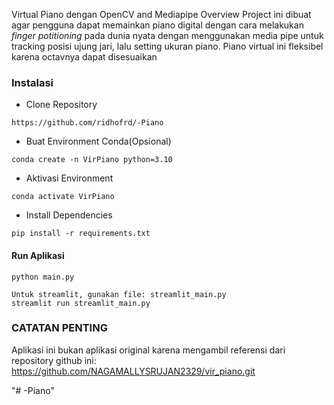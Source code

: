 Virtual Piano dengan OpenCV and Mediapipe
Overview
    Project ini dibuat agar pengguna dapat memainkan piano digital dengan cara melakukan _finger potitioning_ pada dunia nyata dengan menggunakan media pipe untuk tracking posisi ujung jari, lalu setting ukuran piano. Piano virtual ini fleksibel karena octavnya dapat disesuaikan

### Instalasi

- Clone Repository
```
https://github.com/ridhofrd/-Piano
```
- Buat Environment Conda(Opsional)
```
conda create -n VirPiano python=3.10
```
- Aktivasi Environment
```
conda activate VirPiano
```

- Install Dependencies
```
pip install -r requirements.txt
```

#### Run Aplikasi

```
python main.py

Untuk streamlit, gunakan file: streamlit_main.py
streamlit run streamlit_main.py
```

### CATATAN PENTING
Aplikasi ini bukan aplikasi original karena mengambil referensi dari repository github ini: https://github.com/NAGAMALLYSRUJAN2329/vir_piano.git

"# -Piano"